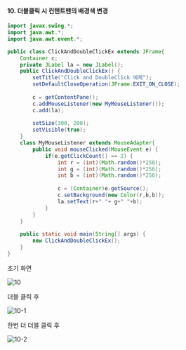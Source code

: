 #### 10. 더블클릭 시 컨텐트팬의 배경색 변경
```java
import javax.swing.*;
import java.awt.*;
import java.awt.event.*;

public class ClickAndDoubleClickEx extends JFrame{
	Container c;
	private JLabel la = new JLabel();
	public ClickAndDoubleClickEx() {
		setTitle("Click and DoubleClick 예제");
		setDefaultCloseOperation(JFrame.EXIT_ON_CLOSE);
		
		c = getContentPane();
		c.addMouseListener(new MyMouseListener());
		c.add(la);
		
		setSize(300, 200);
		setVisible(true);
	}
	class MyMouseListener extends MouseAdapter{
		public void mouseClicked(MouseEvent e) {
			if(e.getClickCount() == 2) {
				int r = (int)(Math.random()*256);
				int g = (int)(Math.random()*256);
				int b = (int)(Math.random()*256);
				
				c = (Container)e.getSource();
				c.setBackground(new Color(r,b,b));
				la.setText(r+" "+ g+" "+b);
			}
		}
	}
	
	public static void main(String[] args) {
		new ClickAndDoubleClickEx();
	}
}
```
초기 화면

![10](https://user-images.githubusercontent.com/66901172/92075792-35e19200-edf4-11ea-866a-e76df498bbde.PNG)

더블 클릭 후

![10-1](https://user-images.githubusercontent.com/66901172/92075790-3548fb80-edf4-11ea-813b-61a1f79b40c2.PNG)

한번 더 더블 클릭 후

![10-2](https://user-images.githubusercontent.com/66901172/92075791-3548fb80-edf4-11ea-85ab-4b3384093510.PNG)

